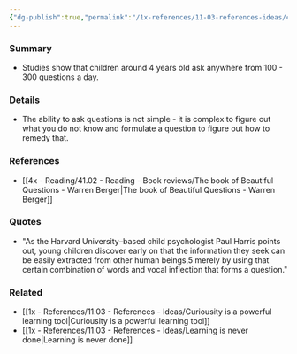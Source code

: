 ```yaml
---
{"dg-publish":true,"permalink":"/1x-references/11-03-references-ideas/children-ask-300-questions-a-day/","title":"Children ask 300 questions a day","dgShowBacklinks":false}
---
```



### Summary
- Studies show that children around 4 years old ask anywhere from 100 - 300 questions a day.

### Details
- The ability to ask questions is not simple - it is complex to figure out what you do not know and formulate a question to figure out how to remedy that.

### References
- [[4x - Reading/41.02 - Reading - Book reviews/The book of Beautiful Questions - Warren Berger\|The book of Beautiful Questions - Warren Berger]]

### Quotes
- "As the Harvard University–based child psychologist Paul Harris points out, young children discover early on that the information they seek can be easily extracted from other human beings,5 merely by using that certain combination of words and vocal inflection that forms a question."

### Related
- [[1x - References/11.03 - References - Ideas/Curiousity is a powerful learning tool\|Curiousity is a powerful learning tool]]
- [[1x - References/11.03 - References - Ideas/Learning is never done\|Learning is never done]]